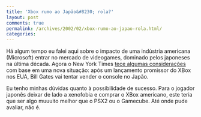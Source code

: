```yaml
---
title: 'Xbox rumo ao Japão&#8230; rola?'
layout: post
comments: true
permalink: /archives/2002/02/xbox-rumo-ao-japao-rola.html/
categories:
---
```

Há algum tempo eu falei aqui sobre o impacto de uma indústria americana (Microsoft) entrar no mercado de videogames, dominado pelos japoneses na última década. Agora o New York Times <a href="http://ultimosegundo.ig.com.br/useg/nytimes/artigo/0,,683395,00.html" >tece algumas considerações</a> com base em uma nova situação: após um lançamento promissor do XBox nos EUA, Bill Gates vai tentar vender o console no Japão.

Eu tenho minhas dúvidas quanto à possibilidade de sucesso. Para o jogador japonês deixar de lado a xenofobia e comprar o XBox americano, este teria que ser algo muuuito melhor que o PSX2 ou o Gamecube. Até onde pude avaliar, não é.